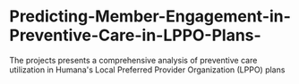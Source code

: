 # Predicting-Member-Engagement-in-Preventive-Care-in-LPPO-Plans-
The projects presents a comprehensive analysis of preventive care utilization in Humana's Local Preferred Provider Organization (LPPO) plans
